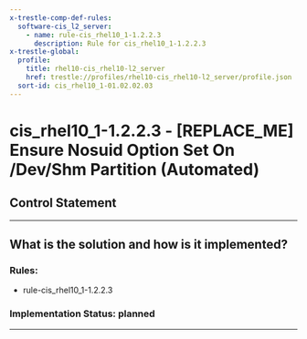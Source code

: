 ```yaml
---
x-trestle-comp-def-rules:
  software-cis_l2_server:
    - name: rule-cis_rhel10_1-1.2.2.3
      description: Rule for cis_rhel10_1-1.2.2.3
x-trestle-global:
  profile:
    title: rhel10-cis_rhel10-l2_server
    href: trestle://profiles/rhel10-cis_rhel10-l2_server/profile.json
  sort-id: cis_rhel10_1-01.02.02.03
---
```


# cis_rhel10_1-1.2.2.3 - \[REPLACE_ME\] Ensure Nosuid Option Set On /Dev/Shm Partition (Automated)

## Control Statement

______________________________________________________________________

## What is the solution and how is it implemented?

<!-- For implementation status enter one of: implemented, partial, planned, alternative, not-applicable -->

<!-- Note that the list of rules under ### Rules: is read-only and changes will not be captured after assembly to JSON -->

<!-- Add control implementation description here for control: cis_rhel10_1-1.2.2.3 -->

### Rules:

  - rule-cis_rhel10_1-1.2.2.3

### Implementation Status: planned

______________________________________________________________________
